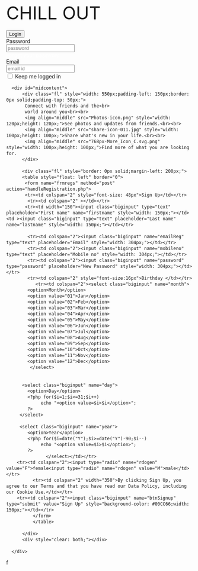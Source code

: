 <html>
    <head>
        <link rel="stylesheet" type="text/css" href="style.css">
        
<title>Nitika</title>    
    <link rel="icon" type="image" href="favicon.ico">

    
    
</head>
  <body>
      <div id="header">
          <div class="fl" id="headertitle" style="font-size: 48px">
         CHILL OUT    
          </div>
            <div class="fr" id="headerlogin">
              <form name="frmlgin" method="post" action="handlelogin.php">
                 <div class="fr" style="padding-right:20px;">
                 <br>
                  <input type="submit" name="btnLogin" value="Login"/>  
                  </div>
                 <div class="fr" style="padding-right:20px;"> Password<br>
                 <input type="password" name="pwd" placeholder="password"/><br>
                 <a href="forgetpwdpage.php" style="color:#FFFFFF; text-decoration:none;" >Forget your password</a>
                 </div>
                  <div class="fr" style="padding-right: 20px;">Email<br>
                  <input type="text" name="email" placeholder="email id"/><br>
                  <input type="checkbox" name="chkkeeplogin"> Keep me logged in
                     </div>
              </form>
          </div>
      </div>
      
      <div id="midcontent">
          <div class="fl" style="width: 550px;padding-left: 150px;border: 0px solid;padding-top: 50px;">
           Connect with friends and the<br>
           world around you<br><br>
           <img align="middle" src="Photos-icon.png" style="width: 120px;height: 120px;">See photos and updates from friends.<br><br>
           <img align="middle" src="share-icon-011.jpg" style="width: 100px;height: 100px;">Share what's new in your life.<br><br>
           <img align="middle" src="768px-More_Icon_C.svg.png" style="width: 100px;height: 100px;">Find more of what you are looking for.
          </div>
        
          <div class="fl" style="border: 0px solid;margin-left: 200px;">
          <table style="float: left" border="0">
           <form name="frmregs" method="post" action="handleRegistration.php">
           <tr><td colspan="2" style="font-size: 48px">Sign Up</td></tr>
            <tr><td colspan="2" ></td></tr>
           <tr><td width="150"><input class="biginput" type="text" placeholder="First name" name="firstname" style="width: 150px;"></td><td ><input class="biginput" type="text" placeholder="Last name" name="lastname" style="width: 150px;"></td></tr>

            <tr><td colspan="2"><input class="biginput" name="emailReg" type="text" placeholder="Email" style="width: 304px;"></td></tr>
            <tr><td colspan="2"><input class="biginput" name="mobileno" type="text" placeholder="Mobile no" style="width: 304px;"></td></tr>
            <tr><td colspan="2"><input class="biginput" name="password" type="password" placeholder="New Password" style="width: 304px;"></td></tr>
            <tr><td colspan="2" style="font-size:16px">Birthday </td></tr>
               <tr><td colspan="2"><select class="biginput" name="month">
            <option>Month</option>
            <option value="01">Jan</option>   
            <option value="02">Feb</option>   
            <option value="03">Mar</option>   
            <option value="04">Apr</option>   
            <option value="05">May</option>   
            <option value="06">Jun</option>   
            <option value="07">Jul</option>   
            <option value="08">Aug</option>   
            <option value="09">Sep</option>   
            <option value="10">Oct</option>   
            <option value="11">Nov</option>   
            <option value="12">Dec</option>   
             </select> 
                   
                   
          <select class="biginput" name="day">
            <option>Day</option>
            <?php for($i=1;$i<=31;$i++)
                 echo "<option value=$i>$i</option>";
            ?>                                  
         </select> 
        
         <select class="biginput" name="year">
            <option>Year</option>
            <?php for($i=date("Y");$i>=date("Y")-90;$i--)
                 echo "<option value=$i>$i</option>";
            ?>                                  
                   </select></td></tr>
        <tr><td colspan="2"><input type="radio" name="rdogen" value="F">female<input type="radio" name="rdogen" value="M">male</td></tr>
              <tr><td colspan="2" width="350">By clicking Sign Up, you agree to our Terms and that you have read our Data Policy, including our Cookie Use.</td></tr>    
        <tr><td colspan="2"><input class="biginput" name="btnSignup" type="submit" value="Sign Up" style="background-color: #00CC66;width: 150px;"></td></tr>
              </form>
              </table>
                    
          </div>
          <div style="clear: both;"></div>
      
      </div>
      
      
</body>f
</html>
